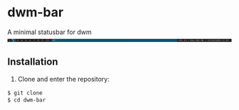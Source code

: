 # dwm-bar
A minimal statusbar for dwm
![screenshot](shot.png)
## Installation
1. Clone and enter the repository:
```
$ git clone 
$ cd dwm-bar

```
